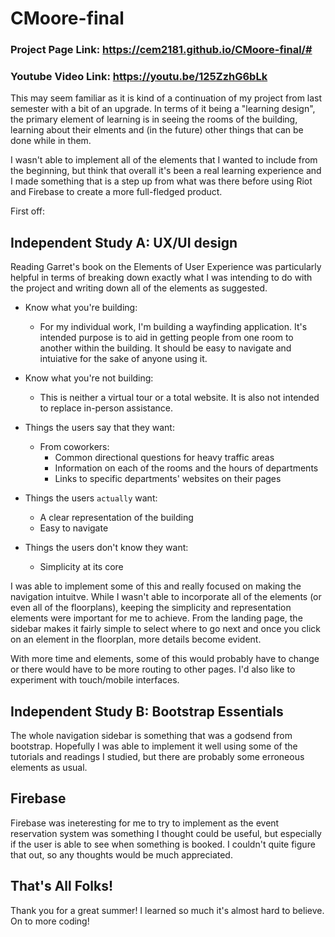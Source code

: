 # CMoore-final

### Project Page Link: https://cem2181.github.io/CMoore-final/#
### Youtube Video Link: https://youtu.be/125ZzhG6bLk

This may seem familiar as it is kind of a continuation of my project from last semester with a bit of an upgrade. In terms of it being a "learning design", the primary element of learning is in seeing the rooms of the building, learning about their elments and (in the future) other things that can be done while in them. 

I wasn't able to implement all of the elements that I wanted to include from the beginning, but think that overall it's been a real learning experience and I made something that is a step up from what was there before using Riot and Firebase to create a more full-fledged product.

First off:

## Independent Study A: UX/UI design

Reading Garret's book on the Elements of User Experience was particularly helpful in terms of breaking down exactly what I was intending to do with the project and writing down all of the elements as suggested. 

- Know what you're building:
	- For my individual work, I'm building a wayfinding application. It's intended purpose is to aid in getting people from one room to another within the building. It should be easy to navigate and intuiative for the sake of anyone using it. 

- Know what you're not building: 
	- This is neither a virtual tour or a total website. It is also not intended to replace in-person assistance.

- Things the users say that they want: 
	- From coworkers:
		- Common directional questions for heavy traffic areas
		- Information on each of the rooms and the hours of departments
		- Links to specific departments' websites on their pages

- Things the users `actually` want:
	- A clear representation of the building 
	- Easy to navigate

- Things the users don't know they want: 
	- Simplicity at its core

I was able to implement some of this and really focused on making the navigation intuitve. While I wasn't able to incorporate all of the elements (or even all of the floorplans), keeping the simplicity and representation elements were important for me to achieve. From the landing page, the sidebar makes it fairly simple to select where to go next and once you click on an element in the floorplan, more details become evident. 

With more time and elements, some of this would probably have to change or there would have to be more routing to other pages. I'd also like to experiment with touch/mobile interfaces.

## Independent Study B: Bootstrap Essentials

The whole navigation sidebar is something that was a godsend from bootstrap. Hopefully I was able to implement it well using some of the tutorials and readings I studied, but there are probably some erroneous elements as usual. 

## Firebase

Firebase was ineteresting for me to try to implement as the event reservation system was something I thought could be useful, but especially if the user is able to see when something is booked. I couldn't quite figure that out, so any thoughts would be much appreciated. 

## That's All Folks! 

Thank you for a great summer! I learned so much it's almost hard to believe. On to more coding!  

	

